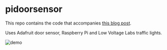 # pidoorsensor

This repo contains the code that accompanies [this blog post](https://medium.com/conectric-networks/playing-with-raspberry-pi-door-sensor-fun-ab89ad499964).

Uses Adafruit door sensor, Raspberry Pi and Low Voltage Labs traffic lights.

![demo](doorsensordemo.gif)
